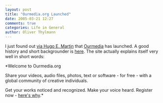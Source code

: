```yaml
---
layout: post
title: "Ourmedia.org Launched"
date: 2005-03-21 12:27
comments: true
categories: Life in General
author: Oliver Thylmann
---
```



I just found out [via Hugo E. Martin](http://hemartin.blogspot.com/2005/03/grassroot-media-organization.html) that [Ourmedia](http://www.ourmedia.org/) has launched. A good history and short backgrounder is [here](http://www.newmediamusings.com/blog/2005/03/ourmedia_is_her.html).   The site actually explains itself very well in short words: 

*Welcome to Ourmedia.org

Share your videos, audio files, photos, text or software - for free - with a global community of creative individuals.

Get your works noticed and recognized. Make your voice heard. Register now - [here's why](http://www.ourmedia.org/user/register).*


